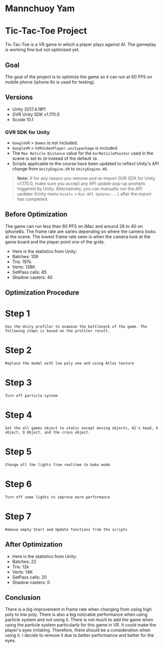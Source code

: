 # Mannchuoy Yam

# Tic-Tac-Toe Project
Tic-Tac-Toe is a VR game in which a player plays against AI. The gameplay is working fine but not optimized yet. 

## Goal
The goal of the project is to optimize the game so it can run at 60 FPS on mobile phone (iphone 6s is used for testing).

## Versions
- Unity 2017.4.18f1
- GVR Unity SDK v1.170.0
- Xcode 10.1

### GVR SDK for Unity
- `GoogleVR` > `Demos` is not included.
- `GoogleVR` > `GVRVideoPlayer.unitypackage` is included.
- The `Max Reticle Distance` value for the `GvrReticlePointer` used in the scene is set to `20` instead of the default `10`.
- Scripts applicable to the course have been updated to reflect Unity's API change from `UnityEngine.VR` to `UnityEngine.XR`.

>**Note:** If for any reason you remove and re-import GVR SDK for Unity v1.170.0, make sure you accept any API update pop-up prompts triggered by Unity. Alternatively, you can manually run the API updater (Unity menu `Assets` > `Run API Updater...`) after the import has completed.


## Before Optimization
<p>
The game can run less than 60 PFS on iMac and around 28 to 40 on iphone6s. The frame rate are varies depending on 
where the camera looks at the scene. The lowest frame rate seen is when the camera look at the game board and the player
point one of the grids. 
</p>

- Here is the statistics from Unity:
- Batches: 109
- Tris: 197k
- Verts: 138K
- SetPass calls: 85
- Shadow casters: 40

## Optimization Procedure
# Step 1
	Use the Unity profiler to examine the bottleneck of the game. The following steps is based on the profiler result.
# Step 2
	Replace the model with low poly one and using Atlas texture
# Step 3
	Turn off particle system
# Step 4
	Set the all games object to static except moving objects, AI's head, X object, O Object, and the cross object. 
# Step 5 
	Change all the lights from realtime to bake mode
# Step 6
	Turn off some lights to improve more performance
# Step 7
	Remove empty Start and Update functions from the scripts

## After Optimization

- Here is the statistics from Unity:
- Batches: 22
- Tris: 12k
- Verts: 14K
- SetPass calls: 20
- Shadow casters: 0


## Conclusion
There is a big improvement in frame rate when changing from using high poly to low poly. There is also a big noticable performance when using particle system and not using it. There is not much to add the game when using the particle system particularly for this game in VR. It could make the player's eyes irritating. Therefore, there should be a consideration when using it. I decide to remove it due to better performance and better for the eyes. 